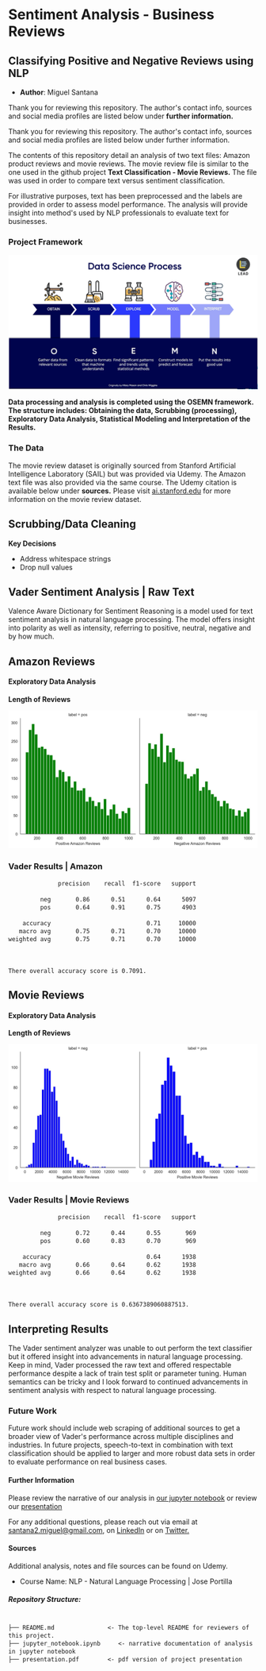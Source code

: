 # Sentiment Analysis - Business Reviews
## Classifying Positive and Negative Reviews using NLP

* **Author**: Miguel Santana

Thank you for reviewing this repository. The author's contact info, sources and social media profiles are listed below under **further information.**

Thank you for reviewing this repository. The author's contact info, sources and social media profiles are listed below under further information.

The contents of this repository detail an analysis of two text files: Amazon product reviews and movie reviews. The movie review file is similar to the one used in the github project **Text Classification - Movie Reviews.** The file was used in order to compare text versus sentiment classification.

For illustrative purposes, text has been preprocessed and the labels are provided in order to assess model performance. The analysis will provide insight into method's used by NLP professionals to evaluate text for businesses.

### Project Framework

![!](/images/OSEMN.png)

**Data processing and analysis is completed using the OSEMN framework. The structure includes: Obtaining the data, Scrubbing (processing), Exploratory Data Analysis, Statistical Modeling and Interpretation of the Results.**

### The Data

The movie review dataset is originally sourced from Stanford Artificial Intelligence Laboratory (SAIL) but was provided via Udemy. The Amazon text file was also provided via the same course. The Udemy citation is available below under **sources.** Please visit [ai.stanford.edu](http://ai.stanford.edu/~amaas/data/sentiment/) for more information on the movie review dataset. 

## Scrubbing/Data Cleaning 

**Key Decisions**

* Address whitespace strings
* Drop null values

## Vader Sentiment Analysis | Raw Text

Valence Aware Dictionary for Sentiment Reasoning is a model used for text sentiment analysis in natural language processing. The model offers insight into polarity as well as intensity, referring to positive, neutral, negative and by how much.

## Amazon Reviews

#### Exploratory Data Analysis 
**Length of Reviews**

![!](/images/amazonlength.jpg)

### Vader Results | Amazon


                  precision    recall  f1-score   support
    
             neg       0.86      0.51      0.64      5097
             pos       0.64      0.91      0.75      4903
    
        accuracy                           0.71     10000
       macro avg       0.75      0.71      0.70     10000
    weighted avg       0.75      0.71      0.70     10000
    
    
    
    There overall accuracy score is 0.7091.


## Movie Reviews

#### Exploratory Data Analysis 
**Length of Reviews**

![!](/images/movielength.jpg)

### Vader Results | Movie Reviews


                  precision    recall  f1-score   support
    
             neg       0.72      0.44      0.55       969
             pos       0.60      0.83      0.70       969
    
        accuracy                           0.64      1938
       macro avg       0.66      0.64      0.62      1938
    weighted avg       0.66      0.64      0.62      1938
    
    
    
    There overall accuracy score is 0.6367389060887513.


## Interpreting Results 

The Vader sentiment analyzer was unable to out perform the text classifier but it offered insight into advancements in natural language processing. Keep in mind, Vader processed the raw text and offered respectable performance despite a lack of train test split or parameter tuning. Human semantics can be tricky and I look forward to continued advancements in sentiment analysis with respect to natural language processing. 

### Future Work

Future work should include web scraping of additional sources to get a broader view of Vader's performance across multiple disciplines and industries. In future projects, speech-to-text in combination with text classification should be applied to larger and more robust data sets in order to evaluate performance on real business cases.  

#### Further Information

Please review the narrative of our analysis in [our jupyter notebook](./jupyter_notebook.ipynb) or review our [presentation](./presentation.pdf)

For any additional questions, please reach out via email at santana2.miguel@gmail.com, on [LinkedIn](https://www.linkedin.com/in/miguel-angel-santana-ii-mba-51467276/) or on [Twitter.](https://twitter.com/msantana_ds)

#### Sources

Additional analysis, notes and file sources can be found on Udemy. 

* Course Name: NLP - Natural Language Processing | Jose Portilla

##### Repository Structure:

```

├── README.md               <- The top-level README for reviewers of this project.
├── jupyter_notebook.ipynb     <- narrative documentation of analysis in jupyter notebook
├── presentation.pdf        <- pdf version of project presentation

```


